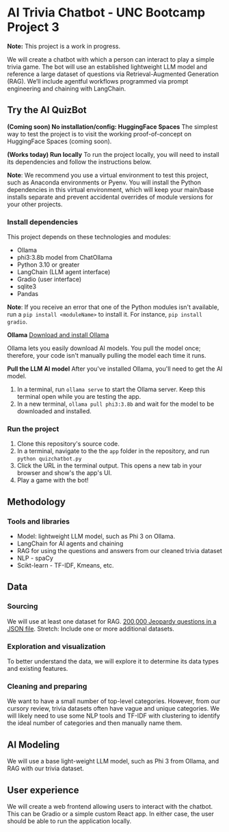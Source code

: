 # AI Trivia Chatbot - UNC Bootcamp Project 3

**Note:** This project is a work in progress.

We will create a chatbot with which a person can interact to play a simple trivia game. The bot will use an established lightweight LLM model and reference a large dataset of questions via Retrieval-Augmented Generation (RAG). We’ll include agentful workflows programmed via prompt engineering and chaining with LangChain.

## Try the AI QuizBot

**(Coming soon) No installation/config: HuggingFace Spaces**
The simplest way to test the project is to visit the working proof-of-concept on HuggingFace Spaces (coming soon).

**(Works today) Run locally** 
To run the project locally, you will need to install its dependencies and follow the instructions below.

**Note**: We recommend you use a virtual environment to test this project, such as Anaconda environments or Pyenv. You will install the Python dependencies in this virtual environment, which will keep your main/base installs separate and prevent accidental overrides of module versions for your other projects.

### Install dependencies

This project depends on these technologies and modules:

* Ollama
* phi3:3.8b model from ChatOllama
* Python 3.10 or greater
* LangChain (LLM agent interface)
* Gradio (user interface)
* sqlite3
* Pandas

**Note**: If you receive an error that one of the Python modules isn't available, run a `pip install <moduleName>` to install it. For instance, `pip install gradio`.

**Ollama**
[Download and install Ollama](https://ollama.com/download)

Ollama lets you easily download AI models. You pull the model once; therefore, your code isn't manually pulling the model each time it runs.

**Pull the LLM AI model**
After you've installed Ollama, you'll need to get the AI model.

1. In a terminal, run `ollama serve` to start the Ollama server. Keep this terminal open while you are testing the app.
2. In a new terminal,  `ollama pull phi3:3.8b` and wait for the model to be downloaded and installed.

### Run the project

1. Clone this repository's source code.
2. In a terminal, navigate to the the `app` folder in the repository, and run `python quizchatbot.py`
3. Click the URL in the terminal output. This opens a new tab in your browser and show's the app's UI.
4. Play a game with the bot!

## Methodology

### Tools and libraries

* Model: lightweight LLM model, such as Phi 3 on Ollama.
* LangChain for AI agents and chaining
* RAG for using the questions and answers from our cleaned trivia dataset
* NLP - spaCy
* Scikt-learn - TF-IDF, Kmeans, etc.

## Data

### Sourcing

We will use at least one dataset for RAG. [200,000 Jeopardy questions in a JSON file](https://www.reddit.com/r/datasets/comments/1uyd0t/200000_jeopardy_questions_in_a_json_file/?rdt=43915). Stretch: Include one or more additional datasets.

### Exploration and visualization

To better understand the data, we will explore it to determine its data types and existing features.

### Cleaning and preparing

We want to have a small number of top-level categories. However, from our cursory review, trivia datasets often have vague and unique categories. We will likely need to use some NLP tools and TF-IDF with clustering to identify the ideal number of categories and then manually name them.

## AI Modeling

We will use a base light-weight LLM model, such as Phi 3 from Ollama, and RAG with our trivia dataset.

## User experience

We will create a web frontend allowing users to interact with the chatbot. This can be Gradio or a simple custom React app. In either case, the user should be able to run the application locally.
